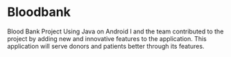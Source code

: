 # Bloodbank 
Blood Bank Project Using Java on Android I and the team contributed to the project by adding new and innovative features to the application.
This application will serve donors and patients better through its features.

